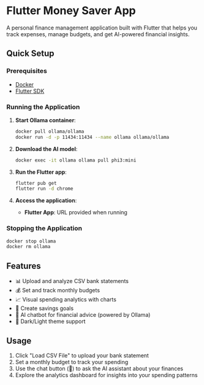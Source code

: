 # Flutter Money Saver App

A personal finance management application built with Flutter that helps you track expenses, manage budgets, and get AI-powered financial insights.

## Quick Setup

### Prerequisites
- [Docker](https://www.docker.com/get-started)
- [Flutter SDK](https://flutter.dev/docs/get-started/install)

### Running the Application

1. **Start Ollama container**:
   ```bash
   docker pull ollama/ollama
   docker run -d -p 11434:11434 --name ollama ollama/ollama
   ```

2. **Download the AI model**:
   ```bash
   docker exec -it ollama ollama pull phi3:mini
   ```

3. **Run the Flutter app**:
   ```bash
   flutter pub get
   flutter run -d chrome
   ```

4. **Access the application**:
   - **Flutter App**: URL provided when running

### Stopping the Application
```bash
docker stop ollama
docker rm ollama
```

## Features
- 📊 Upload and analyze CSV bank statements
- 💰 Set and track monthly budgets
- 📈 Visual spending analytics with charts
- 🎯 Create savings goals
- 🤖 AI chatbot for financial advice (powered by Ollama)
- 🌙 Dark/Light theme support

## Usage
1. Click "Load CSV File" to upload your bank statement
2. Set a monthly budget to track your spending
3. Use the chat button (💬) to ask the AI assistant about your finances
4. Explore the analytics dashboard for insights into your spending patterns
